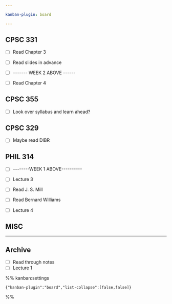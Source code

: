 ```yaml
---

kanban-plugin: board

---
```


## CPSC 331

- [ ] Read Chapter 3
- [ ] Read slides in advance
- [ ] ------- WEEK 2 ABOVE ------
- [ ] Read Chapter 4


## CPSC 355

- [ ] Look over syllabus and learn ahead?


## CPSC 329

- [ ] Maybe read DIBR


## PHIL 314

- [ ] --------WEEK 1 ABOVE----------
- [ ] Lecture 3
- [ ] Read J. S. Mill
- [ ] Read Bernard Williams
- [ ] Lecture 4


## MISC



***

## Archive

- [ ] Read through notes
- [ ] Lecture 1

%% kanban:settings
```
{"kanban-plugin":"board","list-collapse":[false,false]}
```
%%